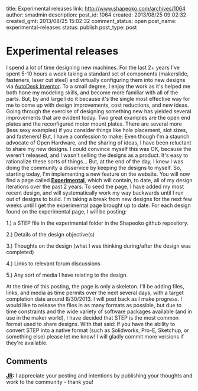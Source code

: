 title: Experimental releases
link: http://www.shapeoko.com/archives/1064
author: smadmin
description: 
post_id: 1064
created: 2013/08/25 09:02:32
created_gmt: 2013/08/25 15:02:32
comment_status: open
post_name: experimental-releases
status: publish
post_type: post

# Experimental releases

I spend a lot of time designing new machines. For the last 2+ years I've spent 5-10 hours a week taking a standard set of components (makerslide, fasteners, laser cut steel) and virtually configuring them into new designs via [AutoDesk Inventor](http://www.autodesk.com/products/autodesk-inventor-family/overview). To a small degree, I enjoy the work as it's helped me both hone my modeling skills, and become more familiar with all of the parts. But, by and large I do it because it's the single most effective way for me to come up with design improvements, cost reductions, and new ideas. Going through the exercise of designing something new has yielded several improvements that are evident today. Two great examples are the open end plates and the reconfigured motor mount plates. There are several more (less sexy examples) if you consider things like hole placement, slot sizes, and fasteners! But, I have a confession to make: Even though I'm a staunch advocate of Open Hardware, and the sharing of ideas, I have been reluctant to share my new designs. I could convince myself this was OK, because the weren't released, and I wasn't selling the designs as a product. It's easy to rationalize these sorts of things... But, at the end of the day, I knew I was doing the community a disservice by keeping the designs to myself. So, starting today, I'm implementing a new feature on the website. You will now find a page called **[Experimental](/experimental)**, which will contain, to date, all of my design iterations over the past 2 years. To seed the page, I have added my most recent design, and will systematically work my way backwards until I run out of designs to build. I'm taking a break from new designs for the next few weeks until I get the experimental page brought up to date. For each design found on the experimental page, I will be posting: 

1.) a STEP file in the experimental folder in the Shapeoko github repository.

2.) Details of the design objective(s)

3.) Thoughts on the design (what I was thinking during/after the design was completed)

4.) Links to relevant forum discussions

5.) Any sort of media I have relating to the design.

At the time of this posting, the page is only a skeleton. I'll be adding files, links, and media as time permits over the next several days, with a target completion date around 8/30/2013. I will post back as I make progress. I would like to release the files in as many formats as possible, but due to time constraints and the wide variety of software packages available (and in use in the maker world), I have decided that STEP is the most common format used to share designs. With that said: If you have the ability to convert STEP into a native format (such as Solidworks, Pro-E, Sketchup, or something else) please let me know! I will gladly commit more versions if they're available.

## Comments

**[JR](#203 "2013-10-06 11:03:40"):** I appreciate your posting and intentions by publishing your thoughts and work to the community - thank you!

